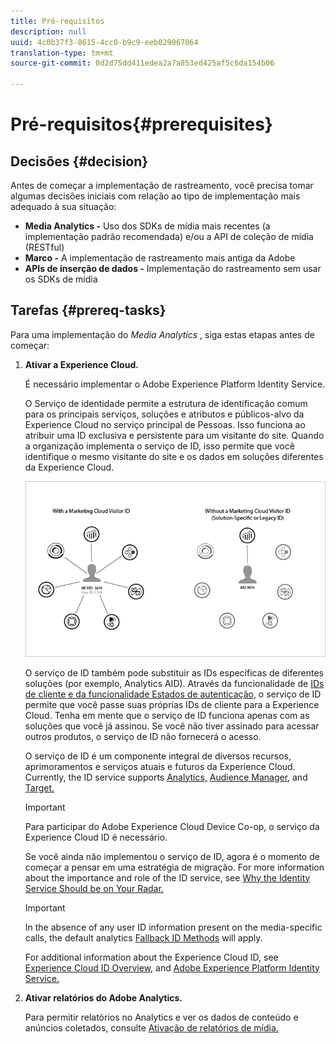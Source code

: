 ```yaml
---
title: Pré-requisitos
description: null
uuid: 4c0b37f3-8615-4cc0-b9c9-eeb029067064
translation-type: tm+mt
source-git-commit: 0d2d75dd411edea2a7a853ed425af5c6da154b06

---
```



# Pré-requisitos{#prerequisites}

## Decisões {#decision}

Antes de começar a implementação de rastreamento, você precisa tomar algumas decisões iniciais com relação ao tipo de implementação mais adequado à sua situação:

* **Media Analytics -** Uso dos SDKs de mídia mais recentes (a implementação padrão recomendada) e/ou a API de coleção de mídia (RESTful)
* **Marco -** A implementação de rastreamento mais antiga da Adobe
* **APIs de inserção de dados -** Implementação do rastreamento sem usar os SDKs de mídia

## Tarefas {#prereq-tasks}

Para uma implementação do *Media Analytics* , siga estas etapas antes de começar:

1. **Ativar a Experience Cloud.**

   É necessário implementar o Adobe Experience Platform Identity Service.

   O Serviço de identidade permite a estrutura de identificação comum para os principais serviços, soluções e atributos e públicos-alvo da Experience Cloud no serviço principal de Pessoas. Isso funciona ao atribuir uma ID exclusiva e persistente para um visitante do site. Quando a organização implementa o serviço de ID, isso permite que você identifique o mesmo visitante do site e os dados em soluções diferentes da Experience Cloud.

   ![](assets/mc_id_service_graphic.png)

   O serviço de ID também pode substituir as IDs específicas de diferentes soluções (por exemplo, Analytics AID). Através da funcionalidade de [IDs de cliente e da funcionalidade Estados de autenticação](https://marketing.adobe.com/resources/help/en_US/mcvid/mcvid-authenticated-state.html), o serviço de ID permite que você passe suas próprias IDs de cliente para a Experience Cloud. Tenha em mente que o serviço de ID funciona apenas com as soluções que você já assinou. Se você não tiver assinado para acessar outros produtos, o serviço de ID não fornecerá o acesso.

   O serviço de ID é um componente integral de diversos recursos, aprimoramentos e serviços atuais e futuros da Experience Cloud. Currently, the ID service supports [Analytics,](https://www.adobe.com/marketing-cloud/web-analytics.html) [Audience Manager,](https://www.adobe.com/marketing-cloud/data-management-platform.html) and [Target.](https://www.adobe.com/marketing-cloud/testing-targeting.html)

   >[!IMPORTANT]
   >
   >Para participar do Adobe Experience Cloud Device Co-op, o serviço da Experience Cloud ID é necessário.

   Se você ainda não implementou o serviço de ID, agora é o momento de começar a pensar em uma estratégia de migração. For more information about the importance and role of the ID service, see [Why the Identity Service Should be on Your Radar.](https://blogs.adobe.com/digitalmarketing/analytics/why-new-adobe-marketing-cloud-id-service-should-be-on-your-radar/)

   >[!IMPORTANT]
   >
   >In the absence of any user ID information present on the media-specific calls, the default analytics [Fallback ID Methods](https://docs-author.corp.adobe.com/content/help/en/analytics/implementation/javascript-implementation/unique-visitors/visid-fallback.html) will apply.

   For additional information about the Experience Cloud ID, see [Experience Cloud ID Overview,](https://marketing.adobe.com/resources/help/en_US/mcvid/mcvid-overview.html) and [Adobe Experience Platform Identity Service.](https://marketing.adobe.com/resources/help/en_US/mcvid/)

1. **Ativar relatórios do Adobe Analytics.**

   Para permitir relatórios no Analytics e ver os dados de conteúdo e anúncios coletados, consulte [Ativação de relatórios de mídia.](/help/media-reports/media-reports-enable.md)

